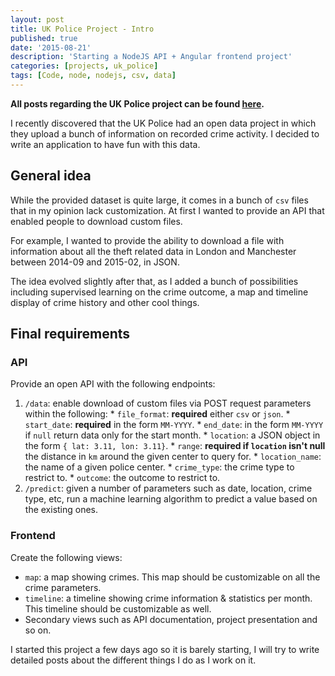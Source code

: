 ```yaml
---
layout: post
title: UK Police Project - Intro
published: true
date: '2015-08-21'
description: 'Starting a NodeJS API + Angular frontend project' 
categories: [projects, uk_police]
tags: [Code, node, nodejs, csv, data]
---
```


**All posts regarding the UK Police project can be found [here](/projects/uk_police).**

<p class="message">I recently discovered that the UK Police had an open data project in which they upload a bunch of information on recorded crime activity. I decided to write an application to have fun with this data.</p>

## General idea

While the provided dataset is quite large, it comes in a bunch of `csv` files that in my opinion lack customization. At first I wanted to provide an API that enabled people to download custom files.

For example, I wanted to provide the ability to download a file with information about all the theft related data in London and Manchester between 2014-09 and 2015-02, in JSON.

The idea evolved slightly after that, as I added a bunch of possibilities including supervised learning on the crime outcome, a map and timeline display of crime history and other cool things.

## Final requirements

### API

Provide an open API with the following endpoints:

  1. `/data`: enable download of custom files via POST request parameters within the following:
    * `file_format`: **required** either `csv` or `json`.
    * `start_date`: **required** in the form `MM-YYYY`.
    * `end_date`: in the form `MM-YYYY` if `null` return data only for the start month.
    * `location`: a JSON object in the form `{ lat: 3.11, lon: 3.11}`.
    * `range`: **required if `location` isn't null** the distance in `km` around the given center to query for.
    * `location_name`: the name of a given police center.
    * `crime_type`: the crime type to restrict to.
    * `outcome`: the outcome to restrict to.
  2. `/predict`: given a number of parameters such as date, location, crime type, etc, run a machine learning algorithm to predict a value based on the existing ones.

### Frontend

Create the following views:

  * `map`: a map showing crimes. This map should be customizable on all the crime parameters.
  * `timeline`: a timeline showing crime information & statistics per month. This timeline should be customizable as well.
  * Secondary views such as API documentation, project presentation and so on.

I started this project a few days ago so it is barely starting, I will try to write detailed posts about the different things I do as I work on it.